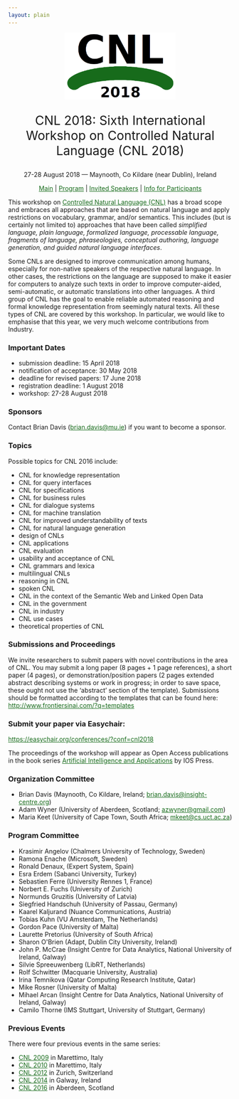 ```yaml
---
layout: plain
---
```

<style>
a { color: #176B1B; }
#main_content a:hover { color: #30a030; }
</style>
<p align="middle"><img src="cnl2018logo.png" width="250"/></p>
<p align="middle" style="font-size:200%">CNL 2018: Sixth International Workshop on Controlled Natural Language (CNL 2018)</p>
<p align="middle">27-28 August 2018 — Maynooth, Co Kildare (near Dublin), Ireland</p>
<p class="tabs" align="middle">
<a href="cnl2018.html">Main</a> | <a href="cnl2018program.html">Program</a> | <a href="cnl2018speakers.html">Invited Speakers</a>  | <a href="cnl2018info.html">Info for Participants</a>
</p>


This workshop on [Controlled Natural Language (CNL)](index.html) has a broad scope and embraces all approaches that are based on natural language and apply restrictions on vocabulary, grammar, and/or semantics. This includes (but is certainly not limited to) approaches that have been called _simplified language, plain language, formalized language, processable language, fragments of language, phraseologies, conceptual authoring, language generation, and guided natural language interfaces_.

Some CNLs are designed to improve communication among humans, especially for non-native speakers of the respective natural language. In other cases, the restrictions on the language are supposed to make it easier for computers to analyze such texts in order to improve computer-aided, semi-automatic, or automatic translations into other languages. A third group of CNL has the goal to enable reliable automated reasoning and formal knowledge representation from seemingly natural texts. All these types of CNL are covered by this workshop. In particular, we would like to emphasise that this year, we very much welcome contributions from Industry.


### Important Dates

- submission deadline: 15 April 2018
- notification of acceptance: 30 May 2018
- deadline for revised papers: 17 June 2018
- registration deadline: 1 August 2018
- workshop: 27-28 August 2018

### Sponsors

Contact Brian Davis (brian.davis@mu.ie)  if you want to become a sponsor.

### Topics

Possible topics for CNL 2016 include:

- CNL for knowledge representation
- CNL for query interfaces
- CNL for specifications
- CNL for business rules
- CNL for dialogue systems
- CNL for machine translation
- CNL for improved understandability of texts
- CNL for natural language generation
- design of CNLs
- CNL applications
- CNL evaluation
- usability and acceptance of CNL
- CNL grammars and lexica
- multilingual CNLs
- reasoning in CNL
- spoken CNL
- CNL in the context of the Semantic Web and Linked Open Data
- CNL in the government
- CNL in industry
- CNL use cases
- theoretical properties of CNL

### Submissions and Proceedings

We invite researchers to submit papers with novel contributions in the area of CNL. You may submit a long paper (8 pages + 1 page references), a short paper (4 pages), or demonstration/position papers (2 pages extended abstract describing systems or work in progress; in order to save space, these ought not use the ‘abstract’ section of the template). Submissions should be formatted according to the templates that can be found here: http://www.frontiersinai.com/?q=templates


### Submit your paper via Easychair:

https://easychair.org/conferences/?conf=cnl2018


The proceedings of the workshop will appear as Open Access publications in the book series [Artificial Intelligence and Applications](http://www.frontiersinai.com/) by IOS Press.

### Organization Committee

- Brian Davis (Maynooth, Co Kildare, Ireland; brian.davis@insight-centre.org)
- Adam Wyner (University of Aberdeen, Scotland; azwyner@gmail.com)
- Maria Keet (University of Cape Town, South Africa; mkeet@cs.uct.ac.za)

### Program Committee

- Krasimir Angelov (Chalmers University of Technology, Sweden)
- Ramona Enache (Microsoft, Sweden)
- Ronald Denaux, (Expert System, Spain)
- Esra Erdem (Sabanci University, Turkey)
- Sebastien Ferre (University Rennes 1, France)
- Norbert E. Fuchs  (University of Zurich)
- Normunds Gruzitis (University of Latvia)
- Siegfried Handschuh (University of Passau, Germany)
- Kaarel Kaljurand (Nuance Communications, Austria)
- Tobias Kuhn (VU Amsterdam, The Netherlands)
- Gordon Pace (University of Malta)
- Laurette Pretorius (University of South Africa)
- Sharon O'Brien (Adapt, Dublin City University, Ireland)
- John P. McCrae (Insight Centre for Data Analytics, National University of Ireland, Galway)
- Silvie Spreeuwenberg (LibRT, Netherlands)
- Rolf Schwitter (Macquarie University, Australia)
- Irina Temnikova (Qatar Computing Research Institute, Qatar)
- Mike Rosner (University of Malta)
- Mihael	Arcan (Insight Centre for Data Analytics, National University of Ireland, Galway)
- Camilo Thorne (IMS Stuttgart, University of Stuttgart, Germany)

### Previous Events

There were four previous events in the same series:

- [CNL 2009](http://attempto.ifi.uzh.ch/site/cnl2009/) in Marettimo, Italy
- [CNL 2010](http://staff.um.edu.mt/mros1/cnl2010/index.html) in Marettimo, Italy
- [CNL 2012](http://attempto.ifi.uzh.ch/site/cnl2012/) in Zurich, Switzerland
- [CNL 2014](http://attempto.ifi.uzh.ch/site/cnl2014/) in Galway, Ireland
- [CNL 2016](http://www.sigcnl.org/cnl2016.html) in Aberdeen, Scotland
